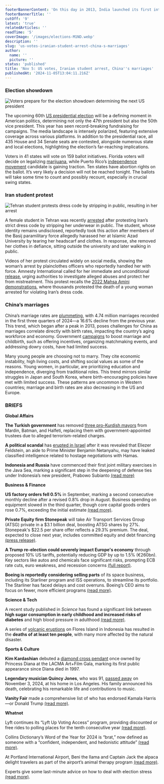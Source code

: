 ```yaml
---
footerBannerContent: 'On this day in 2013, India launched its first interplanetary spacecraft, the unmanned Mars Orbiter Mission.'
footerBannerTitle: ''
cutOff: '9'
latest: 'true'
relatedArticles: ''
readTime: '5'
coverImage: '/images/elections-M1ND.webp'
description: ''
slug: 'us-votes-iranian-student-arrest-china-s-marriages'
author:
  name: ''
  picture: ''
status: 'published'
title: 'Nov 5: US votes, Iranian student arrest, China''s marriages'
publishedAt: '2024-11-05T13:04:11.216Z'
---
```


### Election showdown

![Voters prepare for the election showdown determining the next US president](/images/elections-QxNj.webp)

The upcoming 60th [US presidential election](https://www.theguardian.com/us-news/ng-interactive/2024/nov/03/us-presidential-election-trump-harris) will be a defining moment in American politics, determining not only the 47th president but also the 50th vice president. This year has seen record-breaking fundraising for campaigns. The media landscape is intensely polarized, featuring extensive coverage across various platforms. In addition to the presidential race, all 435 House and 34 Senate seats are contested, alongside numerous state and local elections, highlighting the election’s far-reaching implications.

Voters in 41 states will vote on 159 ballot initiatives. Florida voters will decide on legalizing [marijuana](https://abcnews.go.com/US/wireStory/florida-vote-marijuana-abortion-election-test-gops-dominance-115458592), while Puerto Rico’s [independence movement](https://apnews.com/article/puerto-rico-election-dalmau-pnp-ppd-cf7543357d219fb695a96b863b5fcf11) candidate is gaining traction. Ten states have abortion rights on the ballot. It’s very likely a decision will not be reached tonight. The ballots will take some time to count and possibly recount, especially in crucial swing states.

### Iran student protest

![Tehran student protests dress code by stripping in public, resulting in her arrest](/images/iran-U4OD.webp)

A female student in Tehran was recently [arrested](https://www.france24.com/en/video/20241104-woman-strips-off-clothes-at-iran-university-in-apparent-protest) after protesting Iran’s strict dress code by stripping her underwear in public. The student, whose identity remains undisclosed, reportedly took this action after members of the Basij paramilitary force allegedly harassed her at Islamic Azad University by tearing her headscarf and clothes. In response, she removed her clothes in defiance, sitting outside the university and later walking in public.

Videos of her protest circulated widely on social media, showing the woman’s arrest by plainclothes officers who reportedly handled her with force. Amnesty International called for her immediate and unconditional [release](https://www.bbc.com/news/articles/c9vngeezwvno), urging authorities to investigate alleged abuses and protect her from mistreatment. This protest recalls the [2022 Mahsa Amini demonstrations](https://www.france24.com/en/asia-pacific/20240916-two-years-after-death-mahsa-amini-quiet-revolution-in-iran-women-protest-reformers), where thousands protested the death of a young woman arrested for violating Iran’s dress code.

### China’s marriages

China’s marriage rates are [plummeting](https://edition.cnn.com/2024/11/04/china/china-marriages-on-track-low-intl-hnk/index.html#:~:text=Some%204.74%20million%20Chinese%20couples,of%20Civil%20Affairs%20on%20Friday.), with 4.74 million marriages recorded in the first three quarters of 2024—a 16.6% decline from the previous year. This trend, which began after a peak in 2013, poses challenges for China as marriages correlate directly with birth rates, impacting the country’s aging workforce and economy. Government [campaigns](https://www.sixthtone.com/news/1016078) to boost marriage and childbirth, such as offering incentives, organizing matchmaking events, and addressing dowry costs, have had limited success.

Many young people are choosing not to marry. They cite economic instability, high living costs, and shifting social values as some of the reasons. Young women, in particular, are prioritizing education and independence, diverging from traditional roles. This trend mirrors similar struggles in Japan and South Korea, where birth-encouraging policies have met with limited success. These patterns are uncommon in Western countries; marriage and birth rates are also decreasing in the US and Europe.

### BRIEFS

**Global Affairs**

**The Turkish government** has removed [three pro-Kurdish mayors](https://www.middleeasteye.net/news/turkey-unseats-three-pro-kurdish-mayors) from Mardin, Batman, and Halfeti, replacing them with government-appointed trustees due to alleged terrorism-related charges.

**A political scandal** has [erupted in Israel](https://www.nbcnews.com/news/world/israel-leak-scandal-netanyahu-aide-arrested-gaza-hostage-talks-rcna178617) after it was revealed that Eliezer Feldstein, an aide to Prime Minister Benjamin Netanyahu, may have leaked classified intelligence related to hostage negotiations with Hamas.

**Indonesia and Russia** have commenced their first joint military exercises in the Java Sea, marking a significant step in the deepening of defense ties under Indonesia’s new president, Prabowo Subianto [(read more)](https://www.dw.com/en/indonesia-and-russia-hold-first-joint-naval-exercises/a-70684385)

**Business & Finance**

**US factory orders fell 0.5%** in September, marking a second consecutive monthly decline after a revised 0.8% drop in August. Business spending on equipment slowed in the third quarter, though core capital goods orders rose 0.7%, exceeding the initial estimate [(read more)](https://finance.yahoo.com/news/us-factory-orders-fall-second-152253214.html).

**Private Equity firm Stonepeak** will take Air Transport Services Group (ATSG) private in a $3.1 billion deal, boosting ATSG shares by 27%. Stonepeak's $22.5 per share offer reflects a 29.3% premium. The deal, expected to close next year, includes committed equity and debt financing [(press release)](https://stonepeak.com/news/atsg-to-be-acquired-by-stonepeak-for-3-1-billion).

**A Trump re-election could severely impact Europe's economy** through proposed 10% US tariffs, potentially reducing GDP by up to 1.5% (€260bn). Key sectors like autos and chemicals face significant risks, prompting ECB rate cuts, euro weakness, and recession concerns [(full report)](https://www.euronews.com/business/2024/11/04/how-much-could-trumps-tariffs-damage-europes-economy).

**Boeing is reportedly considering selling parts** of its space business, including its Starliner program and ISS operations, to streamline its portfolio. The Starliner has faced delays and cost overruns. Boeing’s CEO aims to focus on fewer, more efficient programs [(read more)](https://www.foxbusiness.com/markets/boeing-looking-sell-space-business-report).

**Science & Tech**

A recent study published in *Science* has found a significant link between **high sugar consumption in early childhood and increased risks of diabetes** and high blood pressure in adulthood [(read more)](https://www.nature.com/articles/d41586-024-03535-7).

A series of [volcanic eruptions](https://apnews.com/article/indonesia-mount-lewotobi-laki-laki-volcano-eruption-73f898102d514b9bd093be65b8188002) on Flores Island in Indonesia has resulted in the **deaths of at least ten people**, with many more affected by the natural disaster.

**Sports & Culture**

**Kim Kardashian** debuted a [diamond cross pendant](https://edition.cnn.com/2024/11/04/style/kim-kardashian-wears-diana-crucifix-intl-scli/index.html) once owned by Princess Diana at the LACMA Art+Film Gala, marking its first public appearance since Diana died in 1997.

**Legendary musician Quincy Jones**, who was 91, [passed away](https://people.com/music/quincy-jones-dead/) on November 3, 2024, at his home in Los Angeles. His family announced his death, celebrating his remarkable life and contributions to music.

**Vanity Fair** made a comprehensive list of who has endorsed Kamala Harris—or Donald Trump [(read more)](https://www.vanityfair.com/style/story/celebrity-endorsements-harris-trump?srsltid=AfmBOooigF-a-u0JfJEKnQ8PqCR11R27_LkUXLVe7MohCFZxeX5ORF9I).

**Whatnot**

Lyft continues its “Lyft Up Voting Access” program, providing discounted or free rides to polling places for the tenth consecutive year [(read more)](https://www.goodnewsnetwork.org/lyft-ride-hailing-service-to-lyft-up-voters-offering-discounted-or-free-rides-to-the-polls/).

Collins Dictionary’s Word of the Year for 2024 is “brat,” now defined as someone with a “confident, independent, and hedonistic attitude” [(read more)](https://ca.news.yahoo.com/not-just-summer-brat-collins-102145465.html).

At Portland International Airport, Beni the llama and Captain Jack the alpaca delight travelers as part of the airport’s animal therapy program [(read more)](https://www.npr.org/sections/shots-health-news/2024/11/03/nx-s1-5173755/therapy-animals-portland-airport-llama-alpaca).

Experts give some last-minute advice on how to deal with election stress [(read more)](https://www.cbsnews.com/news/election-2024-stress-anxiety-tips-experts/).